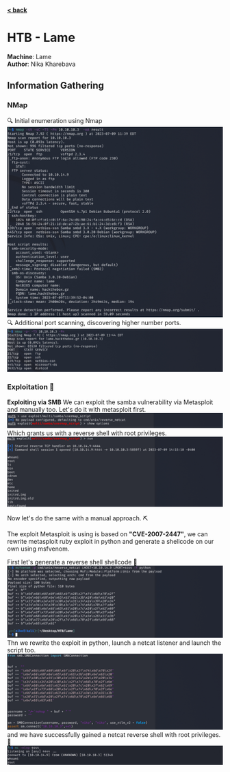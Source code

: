 [**< back**](/README.md)

# HTB - Lame

**Machine**: Lame  
**Author**: Nika Kharebava

## Information Gathering
### NMap
:mag: Initial enumeration using Nmap  
![Initial Nmap](/_storage/_img/_pentest_labs/_htb/lame/nmap_initial.jpg)
:mag: Additional port scanning, discovering higher number ports.  
![Initial Nmap](/_storage/_img/_pentest_labs/_htb/lame/nmap_higher_ports_scan.jpg)


### Exploitation :microbe: 
**Exploiting via SMB**
We can exploit the samba vulnerability via Metasploit and manually too. Let's do it with metasploit first.
![msf_samba_exploit](/_storage/_img/_pentest_labs/_htb/lame/msf_samba.jpg)
Which grants us with a reverse shell with root privileges.  
![msf_granted_shell](/_storage/_img/_pentest_labs/_htb/lame/msf_granted_shell.jpg)

Now let's do the same with a manual approach. :pick:

The exploit Metasploit is using is based on **"CVE-2007-2447"**, we can rewrite metasploit ruby exploit in python and generate a shellcode on our own using msfvenom.

First let's generate a reverse shell shellcode :syringe:	
![venom_generate_payload](/_storage/_img/_pentest_labs/_htb/lame/venom_generate_payload.jpg)
Thn we rewrite the exploit in python, launch a netcat listener and launch the script too.
![python_exploit](/_storage/_img/_pentest_labs/_htb/lame/python%20_exploit.jpg)
and we have successfully gained a netcat reverse shell with root privileges. :door:
![netcat_reverse_shell_root](/_storage/_img/_pentest_labs/_htb/lame/netcat_reverse_shell_root.jpg)

